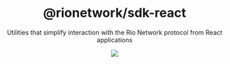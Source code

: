 <h1 align="center">
  @rionetwork/sdk-react
</h1>
<p align="center">
  Utilities that simplify interaction with the Rio Network protocol from React applications
</p>
<p align="center">
  <a href="https://rio.network/">
    <img src="https://img.shields.io/badge/website-rio.network-blue">
  </a>
</p>

